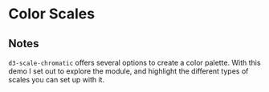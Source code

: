 # Color Scales

## Notes

`d3-scale-chromatic` offers several options to create a color palette. With this demo I set out to explore the module, and highlight the different types of scales you can set up with it.
